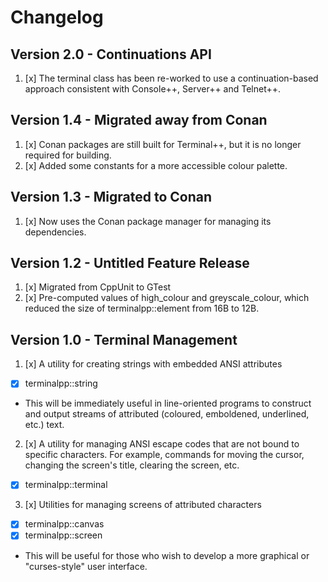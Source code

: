 # Changelog

## Version 2.0 - Continuations API
1. [x] The terminal class has been re-worked to use a continuation-based approach consistent with Console++, Server++ and Telnet++.

## Version 1.4 - Migrated away from Conan
1. [x] Conan packages are still built for Terminal++, but it is no longer required for building.
2. [x] Added some constants for a more accessible colour palette.

## Version 1.3 - Migrated to Conan
1. [x] Now uses the Conan package manager for managing its dependencies.

## Version 1.2 - Untitled Feature Release
1. [x] Migrated from CppUnit to GTest
2. [x] Pre-computed values of high_colour and greyscale_colour, which reduced the size of terminalpp::element from 16B to 12B.

## Version 1.0 - Terminal Management
1. [x] A utility for creating strings with embedded ANSI attributes
  * [x] terminalpp::string
  * This will be immediately useful in line-oriented programs to construct and output streams of attributed (coloured, emboldened, underlined, etc.) text.

2. [x] A utility for managing ANSI escape codes that are not bound to specific characters.  For example, commands for moving the cursor, changing the screen's title, clearing the screen, etc.
  * [x] terminalpp::terminal

3. [x] Utilities for managing screens of attributed characters
  * [x] terminalpp::canvas
  * [x] terminalpp::screen
  * This will be useful for those who wish to develop a more graphical or "curses-style" user interface.
